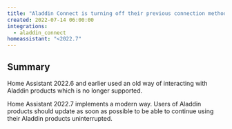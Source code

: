 ```yaml
---
title: "Aladdin Connect is turning off their previous connection method"
created: 2022-07-14 06:00:00
integrations:
  - aladdin_connect
homeassistant: "<2022.7"
---
```


## Summary

Home Assistant 2022.6 and earlier used an old way of interacting with Aladdin products which is no longer supported.

Home Assistant 2022.7 implements a modern way. Users of Aladdin products should update as soon as possible to be able to continue using their Aladdin products uninterrupted.
